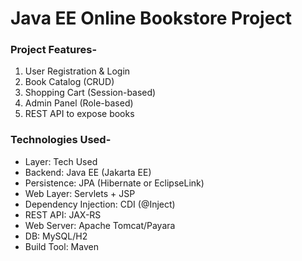  # Java EE Online Bookstore Project

###  Project Features-

  1. User Registration & Login
  2. Book Catalog (CRUD)
  3. Shopping Cart (Session-based)
  4. Admin Panel (Role-based)
  5. REST API to expose books


### Technologies Used-

  - Layer: Tech Used
  - Backend: Java EE (Jakarta EE)
  - Persistence: JPA (Hibernate or EclipseLink)
  - Web Layer: Servlets + JSP
  - Dependency Injection: CDI (@Inject)
  - REST API: JAX-RS
  - Web Server: Apache Tomcat/Payara
  - DB:	MySQL/H2
  - Build Tool:	Maven
